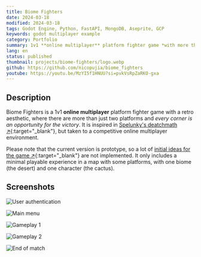 ```yaml
---
title: Biome Fighters
date: 2024-03-18
modified: 2024-03-18
tags: Godot Engine, Python, FastAPI, MongoDB, Aseprite, GCP
keywords: godot multiplayer example
category: Portfolio
summary: 1v1 **online multiplayer** platform fighter game *with more than just two platforms*.
lang: en
status: published
thumbnail: projects/biome-fighters/logo.webp
github: https://github.com/nicopujia/biome_fighters
youtube: https://youtu.be/MzYI5f1HNUU?si=pvkVsRpZaRKO-gxa
---
```


## Description

Biome Fighters is a 1v1 **online multiplayer** platform fighter game with a retro aesthetic, where there are more than just two platforms and *every corner is an opportunity for the victory*. It is inspired in [Spelunky's deatchmath ↗](https://spelunky.fandom.com/wiki/Deathmatch_(HD)){:target="_blank"}, but taken to a competitive online multiplayer environment.

Please note that the current version is prototype, so a lot of [initial ideas for the game ↗](https://github.com/nicopujia/biome_fighters/labels/Enhancement){:target="_blank"} are not implemented. It only includes a minimal playable experience in a map with some platforms, with one biome (the desert) and one character (the cactus).

## Screenshots

![User authentication]({static}/images/projects/biome-fighters/user-authentication.jpg)

![Main menu]({static}/images/projects/biome-fighters/main-menu.jpg)

![Gameplay 1]({static}/images/projects/biome-fighters/gameplay-1.jpg)

![Gameplay 2]({static}/images/projects/biome-fighters/gameplay-2.jpg)

![End of match]({static}/images/projects/biome-fighters/end-of-match.jpg)
